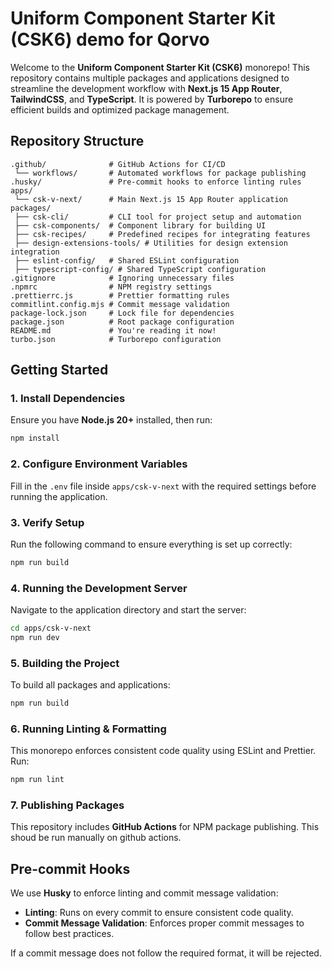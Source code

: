 # Uniform Component Starter Kit (CSK6) demo for Qorvo

Welcome to the **Uniform Component Starter Kit (CSK6)** monorepo! This repository contains multiple packages and applications designed to streamline the development workflow with **Next.js 15 App Router**, **TailwindCSS**, and **TypeScript**. It is powered by **Turborepo** to ensure efficient builds and optimized package management.

## Repository Structure

```
.github/              # GitHub Actions for CI/CD
 └── workflows/       # Automated workflows for package publishing
.husky/               # Pre-commit hooks to enforce linting rules
apps/
 └── csk-v-next/      # Main Next.js 15 App Router application
packages/
 ├── csk-cli/         # CLI tool for project setup and automation
 ├── csk-components/  # Component library for building UI
 ├── csk-recipes/     # Predefined recipes for integrating features
 ├── design-extensions-tools/ # Utilities for design extension integration
 ├── eslint-config/   # Shared ESLint configuration
 ├── typescript-config/ # Shared TypeScript configuration
.gitignore            # Ignoring unnecessary files
.npmrc                # NPM registry settings
.prettierrc.js        # Prettier formatting rules
commitlint.config.mjs # Commit message validation
package-lock.json     # Lock file for dependencies
package.json          # Root package configuration
README.md             # You're reading it now!
turbo.json            # Turborepo configuration
```

## Getting Started

### 1. Install Dependencies

Ensure you have **Node.js 20+** installed, then run:

```bash
npm install
```

### 2. Configure Environment Variables

Fill in the `.env` file inside `apps/csk-v-next` with the required settings before running the application.

### 3. Verify Setup

Run the following command to ensure everything is set up correctly:

```bash
npm run build
```

### 4. Running the Development Server

Navigate to the application directory and start the server:

```bash
cd apps/csk-v-next
npm run dev
```

### 5. Building the Project

To build all packages and applications:

```bash
npm run build
```

### 6. Running Linting & Formatting

This monorepo enforces consistent code quality using ESLint and Prettier. Run:

```bash
npm run lint
```

### 7. Publishing Packages

This repository includes **GitHub Actions** for NPM package publishing. This shoud be run manually on github actions.

## Pre-commit Hooks

We use **Husky** to enforce linting and commit message validation:

- **Linting**: Runs on every commit to ensure consistent code quality.
- **Commit Message Validation**: Enforces proper commit messages to follow best practices.

If a commit message does not follow the required format, it will be rejected.

